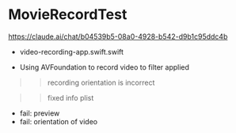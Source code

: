 #  MovieRecordTest

https://claude.ai/chat/b04539b5-08a0-4928-b542-d9b1c95ddc4b
- video-recording-app.swift.swift

- Using AVFoundation to record video to filter applied


>> recording orientation is incorrect


>> fixed info plist

- fail: preview
- fail: orientation of video

 

